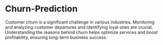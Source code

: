# Churn-Prediction
Customer churn is a significant challenge in various industries. Monitoring and analyzing customer departures and identifying loyal ones are crucial. Understanding the reasons behind churn helps optimize services and boost profitability, ensuring long-term business success.
